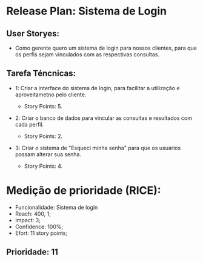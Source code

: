 # Release Plan: Sistema de Login
## User Storyes:
- Como gerente quero um sistema de login para nossos clientes, para que os perfis sejam vinculados com as respectivas consultas.

## Tarefa Téncnicas:

- 1: Criar a interface do sistema de login, para facilitar a utilização e aproveitametno pelo cliente. 
    - Story Points: 5.

- 2: Criar o banco de dados para vincular as consultas e resultados com cada perfil.
    - Story Points: 2.

- 3: Criar o sistema de "Esqueci minha senha" para que os usuários possam alterar sua senha.
    - Story Points: 4.

# Medição de prioridade (RICE):
- Funcionalidade: Sistema de login
- Reach: 400, 1;
- Impact: 3;
- Confidence: 100%;
- Efort: 11 story points;
## Prioridade: 11